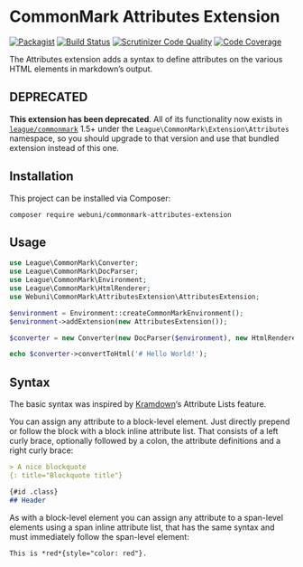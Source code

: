 CommonMark Attributes Extension
===============================

[![Packagist](https://img.shields.io/packagist/v/webuni/commonmark-attributes-extension.svg?style=flat-square)](https://packagist.org/packages/webuni/commonmark-attributes-extension)
[![Build Status](https://travis-ci.org/webuni/commonmark-attributes-extension.svg?branch=master)](https://travis-ci.org/webuni/commonmark-attributes-extension)
[![Scrutinizer Code Quality](https://scrutinizer-ci.com/g/webuni/commonmark-attributes-extension/badges/quality-score.png?b=master)](https://scrutinizer-ci.com/g/webuni/commonmark-attributes-extension/?branch=master)
[![Code Coverage](https://scrutinizer-ci.com/g/webuni/commonmark-attributes-extension/badges/coverage.png?b=master)](https://scrutinizer-ci.com/g/webuni/commonmark-attributes-extension/?branch=master)

The Attributes extension adds a syntax to define attributes on the various HTML elements in markdown’s output.

## DEPRECATED

**This extension has been deprecated**.  All of its functionality now exists in [`league/commonmark`](https://github.com/thephpleague/commonmark) 1.5+ under the `League\CommonMark\Extension\Attributes` namespace, so you should upgrade to that version and use that bundled extension instead of this one.


Installation
------------

This project can be installed via Composer:

    composer require webuni/commonmark-attributes-extension
    
Usage
-----

```php
use League\CommonMark\Converter;
use League\CommonMark\DocParser;
use League\CommonMark\Environment;
use League\CommonMark\HtmlRenderer;
use Webuni\CommonMark\AttributesExtension\AttributesExtension;

$environment = Environment::createCommonMarkEnvironment();
$environment->addExtension(new AttributesExtension());

$converter = new Converter(new DocParser($environment), new HtmlRenderer($environment));

echo $converter->convertToHtml('# Hello World!');
```

Syntax
------

The basic syntax was inspired by [Kramdown](http://kramdown.gettalong.org/syntax.html#attribute-list-definitions)‘s Attribute Lists feature.

You can assign any attribute to a block-level element. Just directly prepend or follow the block with a block inline attribute list.
That consists of a left curly brace, optionally followed by a colon, the attribute definitions and a right curly brace:

```markdown
> A nice blockquote
{: title="Blockquote title"}

{#id .class}
## Header
```

As with a block-level element you can assign any attribute to a span-level elements using a span inline attribute list,
that has the same syntax and must immediately follow the span-level element:

```markdown
This is *red*{style="color: red"}.
```
